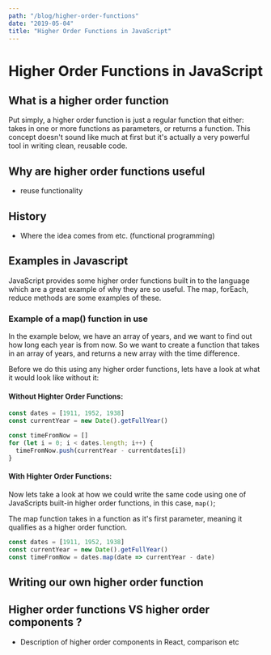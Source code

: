```yaml
---
path: "/blog/higher-order-functions"
date: "2019-05-04"
title: "Higher Order Functions in JavaScript"
---
```


# Higher Order Functions in JavaScript

## What is a higher order function

Put simply, a higher order function is just a regular function that either: takes in one or more functions as parameters, or returns a function. This concept doesn't sound like much at first but it's actually a very powerful tool in writing clean, reusable code.

## Why are higher order functions useful

- reuse functionality

## History

- Where the idea comes from etc. (functional programming)

## Examples in Javascript

JavaScript provides some higher order functions built in to the language which are a great example of why they are so useful. The map, forEach, reduce methods are some examples of these.

### Example of a map() function in use

In the example below, we have an array of years, and we want to find out how long each year is from now. So we want to create a function that takes in an array of years, and returns a new array with the time difference.

Before we do this using any higher order functions, lets have a look at what it would look like without it:

#### Without Highter Order Functions:

```javascript
const dates = [1911, 1952, 1938]
const currentYear = new Date().getFullYear()

const timeFromNow = []
for (let i = 0; i < dates.length; i++) {
  timeFromNow.push(currentYear - currentdates[i])
}
```

#### With Highter Order Functions:

Now lets take a look at how we could write the same code using one of JavaScripts built-in higher order functions, in this case, `map()`;

The map function takes in a function as it's first parameter, meaning it qualifies as a higher order function.

```javascript
const dates = [1911, 1952, 1938]
const currentYear = new Date().getFullYear()
const timeFromNow = dates.map(date => currentYear - date)
```

## Writing our own higher order function

## Higher order functions VS higher order components ?

- Description of higher order components in React, comparison etc
